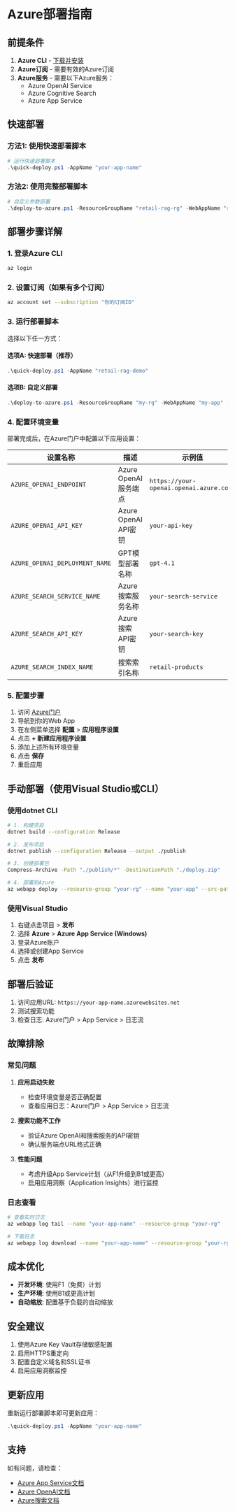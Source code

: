 # Azure部署指南

## 前提条件

1. **Azure CLI** - [下载并安装](https://docs.microsoft.com/en-us/cli/azure/install-azure-cli)
2. **Azure订阅** - 需要有效的Azure订阅
3. **Azure服务** - 需要以下Azure服务：
   - Azure OpenAI Service
   - Azure Cognitive Search
   - Azure App Service

## 快速部署

### 方法1: 使用快速部署脚本

```powershell
# 运行快速部署脚本
.\quick-deploy.ps1 -AppName "your-app-name"
```

### 方法2: 使用完整部署脚本

```powershell
# 自定义参数部署
.\deploy-to-azure.ps1 -ResourceGroupName "retail-rag-rg" -WebAppName "retail-rag-app" -Location "East Asia"
```

## 部署步骤详解

### 1. 登录Azure CLI

```bash
az login
```

### 2. 设置订阅（如果有多个订阅）

```bash
az account set --subscription "你的订阅ID"
```

### 3. 运行部署脚本

选择以下任一方式：

#### 选项A: 快速部署（推荐）
```powershell
.\quick-deploy.ps1 -AppName "retail-rag-demo"
```

#### 选项B: 自定义部署
```powershell
.\deploy-to-azure.ps1 -ResourceGroupName "my-rg" -WebAppName "my-app" -Location "East Asia" -Sku "B1"
```

### 4. 配置环境变量

部署完成后，在Azure门户中配置以下应用设置：

| 设置名称 | 描述 | 示例值 |
|---------|------|--------|
| `AZURE_OPENAI_ENDPOINT` | Azure OpenAI服务端点 | `https://your-openai.openai.azure.com/` |
| `AZURE_OPENAI_API_KEY` | Azure OpenAI API密钥 | `your-api-key` |
| `AZURE_OPENAI_DEPLOYMENT_NAME` | GPT模型部署名称 | `gpt-4.1` |
| `AZURE_SEARCH_SERVICE_NAME` | Azure搜索服务名称 | `your-search-service` |
| `AZURE_SEARCH_API_KEY` | Azure搜索API密钥 | `your-search-key` |
| `AZURE_SEARCH_INDEX_NAME` | 搜索索引名称 | `retail-products` |

### 5. 配置步骤

1. 访问 [Azure门户](https://portal.azure.com)
2. 导航到你的Web App
3. 在左侧菜单选择 **配置** > **应用程序设置**
4. 点击 **+ 新建应用程序设置**
5. 添加上述所有环境变量
6. 点击 **保存**
7. 重启应用

## 手动部署（使用Visual Studio或CLI）

### 使用dotnet CLI

```bash
# 1. 构建项目
dotnet build --configuration Release

# 2. 发布项目
dotnet publish --configuration Release --output ./publish

# 3. 创建部署包
Compress-Archive -Path "./publish/*" -DestinationPath "./deploy.zip"

# 4. 部署到Azure
az webapp deploy --resource-group "your-rg" --name "your-app" --src-path "./deploy.zip" --type zip
```

### 使用Visual Studio

1. 右键点击项目 > **发布**
2. 选择 **Azure** > **Azure App Service (Windows)**
3. 登录Azure账户
4. 选择或创建App Service
5. 点击 **发布**

## 部署后验证

1. 访问应用URL: `https://your-app-name.azurewebsites.net`
2. 测试搜索功能
3. 检查日志: Azure门户 > App Service > 日志流

## 故障排除

### 常见问题

1. **应用启动失败**
   - 检查环境变量是否正确配置
   - 查看应用日志：Azure门户 > App Service > 日志流

2. **搜索功能不工作**
   - 验证Azure OpenAI和搜索服务的API密钥
   - 确认服务端点URL格式正确

3. **性能问题**
   - 考虑升级App Service计划（从F1升级到B1或更高）
   - 启用应用洞察（Application Insights）进行监控

### 日志查看

```bash
# 查看实时日志
az webapp log tail --name "your-app-name" --resource-group "your-rg"

# 下载日志
az webapp log download --name "your-app-name" --resource-group "your-rg"
```

## 成本优化

- **开发环境**: 使用F1（免费）计划
- **生产环境**: 使用B1或更高计划
- **自动缩放**: 配置基于负载的自动缩放

## 安全建议

1. 使用Azure Key Vault存储敏感配置
2. 启用HTTPS重定向
3. 配置自定义域名和SSL证书
4. 启用应用洞察监控

## 更新应用

重新运行部署脚本即可更新应用：

```powershell
.\quick-deploy.ps1 -AppName "your-app-name"
```

## 支持

如有问题，请检查：
- [Azure App Service文档](https://docs.microsoft.com/en-us/azure/app-service/)
- [Azure OpenAI文档](https://docs.microsoft.com/en-us/azure/cognitive-services/openai/)
- [Azure搜索文档](https://docs.microsoft.com/en-us/azure/search/)

